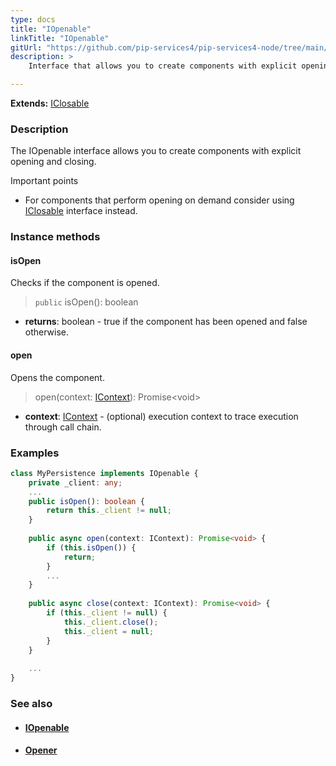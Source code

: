 ```yaml
---
type: docs
title: "IOpenable"
linkTitle: "IOpenable"
gitUrl: "https://github.com/pip-services4/pip-services4-node/tree/main/pip-services4-components-node"
description: >
    Interface that allows you to create components with explicit opening and closing.

---
```


**Extends:** [IClosable](../iclosable)

### Description

The IOpenable interface allows you to create components with explicit opening and closing.

Important points
    
- For components that perform opening on demand consider using [IClosable](../iclosable) interface instead.

### Instance methods

#### isOpen
Checks if the component is opened.

> `public` isOpen(): boolean

- **returns**: boolean - true if the component has been opened and false otherwise.

#### open
Opens the component.

> open(context: [IContext](../../context/context)): Promise\<void\>

- **context**: [IContext](../../context/context) - (optional) execution context to trace execution through call chain.

### Examples

```typescript
class MyPersistence implements IOpenable {
    private _client: any;
    ...
    public isOpen(): boolean {
        return this._client != null;
    } 
    
    public async open(context: IContext): Promise<void> {
        if (this.isOpen()) {
            return;
        }
        ...
    }
    
    public async close(context: IContext): Promise<void> {
        if (this._client != null) {
            this._client.close();
            this._client = null;
        }
    }
   
    ...
}
```

### See also
- #### [IOpenable](../iopenable)
- #### [Opener](../opener)
